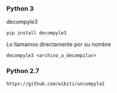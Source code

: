 ### Python 3

decompyle3

    pip install decompyle3

Lo llamamos directamente por su nombre

    decompyle3 <archivo_a_decompilar>


### Python 2.7

    https://github.com/wibiti/uncompyle2
